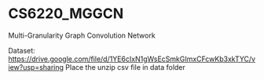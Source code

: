 # CS6220_MGGCN
Multi-Granularity Graph Convolution Network

Dataset: https://drive.google.com/file/d/1YE6cIxN1gWsEcSmkGImxCFcwKb3xkTYC/view?usp=sharing
Place the unzip csv file in data folder
